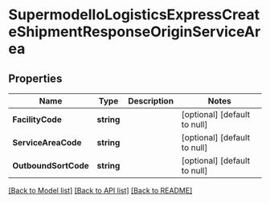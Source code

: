 # SupermodelIoLogisticsExpressCreateShipmentResponseOriginServiceArea

## Properties
Name | Type | Description | Notes
------------ | ------------- | ------------- | -------------
**FacilityCode** | **string** |  | [optional] [default to null]
**ServiceAreaCode** | **string** |  | [optional] [default to null]
**OutboundSortCode** | **string** |  | [optional] [default to null]

[[Back to Model list]](../README.md#documentation-for-models) [[Back to API list]](../README.md#documentation-for-api-endpoints) [[Back to README]](../README.md)

